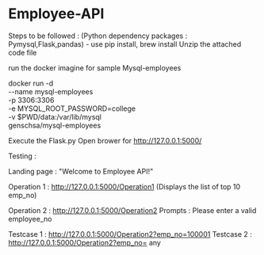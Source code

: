 # Employee-API
Steps to be followed :
(Python dependency packages : Pymysql,Flask,pandas) - use pip install, brew install 
Unzip the attached code file

run the docker imagine for sample Mysql-employees

docker run -d \
  --name mysql-employees \
  -p 3306:3306 \
  -e MYSQL_ROOT_PASSWORD=college \
  -v $PWD/data:/var/lib/mysql \
  genschsa/mysql-employees
 
Execute the Flask.py
Open brower for http://127.0.0.1:5000/

Testing :

Landing page : "Welcome to Employee API!"

Operation 1 : http://127.0.0.1:5000/Operation1 
(Displays the list of top 10 emp_no)

Operation 2 : http://127.0.0.1:5000/Operation2
Prompts : Please enter a valid employee_no
<Enter the emp_no Authorized dictionay>
  
 Testcase 1 : http://127.0.0.1:5000/Operation2?emp_no=100001
 Testcase 2 : http://127.0.0.1:5000/Operation2?emp_no= any


